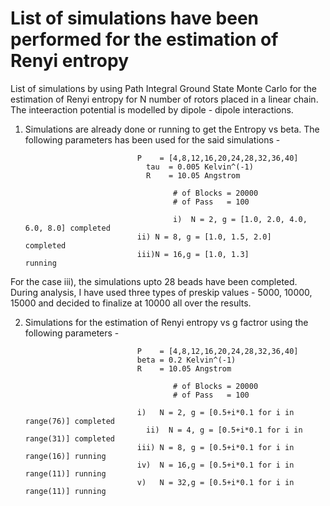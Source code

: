 # List of simulations have been performed for the estimation of Renyi entropy
List of simulations by using Path Integral Ground State Monte Carlo for the estimation of Renyi entropy for N number of rotors placed in a linear chain. The inteeraction potential is modelled by dipole - dipole interactions.
 
1. Simulations are already done or running to get the Entropy vs beta. The following parameters has been used for the said simulations - 

                              	P    = [4,8,12,16,20,24,28,32,36,40]
                             	  tau  = 0.005 Kelvin^(-1)
                             	  R    = 10.05 Angstrom
								
				                        # of Blocks = 20000
				                        # of Pass   = 100

				                        i)  N = 2, g = [1.0, 2.0, 4.0, 6.0, 8.0] completed                         
                              	ii) N = 8, g = [1.0, 1.5, 2.0]           completed
                              	iii)N = 16,g = [1.0, 1.3]                running
                              
For the case iii), the simulations upto 28 beads have been completed. During analysis, I have used three types of preskip values - 5000, 10000, 15000 and decided to finalize at 10000 all over the results.  
                                                           
2. Simulations for the estimation of Renyi entropy vs g factror using the following parameters - 
                              
                              	P    = [4,8,12,16,20,24,28,32,36,40]
                              	beta = 0.2 Kelvin^(-1)
                              	R    = 10.05 Angstrom
                                
				                        # of Blocks = 20000
				                        # of Pass   = 100
                              
                              	i)   N = 2, g = [0.5+i*0.1 for i in range(76)] completed                         
                             	  ii)  N = 4, g = [0.5+i*0.1 for i in range(31)] completed
                              	iii) N = 8, g = [0.5+i*0.1 for i in range(16)] running
                              	iv)  N = 16,g = [0.5+i*0.1 for i in range(11)] running
                              	v)   N = 32,g = [0.5+i*0.1 for i in range(11)] running
						                                                       
                              
